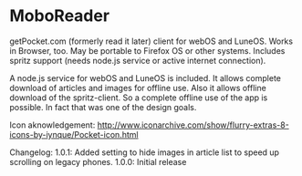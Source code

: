MoboReader
==========

getPocket.com (formerly read it later) client for webOS and LuneOS. Works in Browser, too. May be portable to Firefox OS or other systems.
Includes spritz support (needs node.js service or active internet connection).

A node.js service for webOS and LuneOS is included. It allows complete download of articles and images for offline use. Also it allows offline download of the spritz-client. So a complete offline use of the app is possible. In fact that was one of the design goals.

Icon aknowledgement:
http://www.iconarchive.com/show/flurry-extras-8-icons-by-iynque/Pocket-icon.html

Changelog:
1.0.1: Added setting to hide images in article list to speed up scrolling on legacy phones.
1.0.0: Initial release
